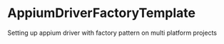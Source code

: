 # AppiumDriverFactoryTemplate
Setting up appium driver with factory pattern on multi platform projects
